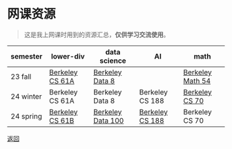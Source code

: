 # 网课资源

>这是我上网课时用到的资源汇总，**仅供学习交流使用**。

| semester  | lower-div                                      | data science                                       | AI                                             | math                                             |
| --------- | ---------------------------------------------- | -------------------------------------------------- | ---------------------------------------------- | ------------------------------------------------ |
| 23 fall   | [Berkeley CS 61A](online_courses/cs61a/cs61a)  | [Berkeley Data 8](/online_courses/data8_intro)     |                                                | [Berkeley Math 54](/online_courses/math54_intro) |
| 24 winter | Berkeley CS 61A                                | Berkeley Data 8                                    | Berkeley CS 188                                | [Berkeley CS 70](/online_courses/cs70_intro)     |  |
| 24 spring | [Berkeley CS 61B](/online_courses/cs61b_intro) | [Berkeley Data 100](/online_courses/data100_intro) | [Berkeley CS 188](/online_courses/cs188_intro) | Berkeley CS 70                                   |

[返回](/public)